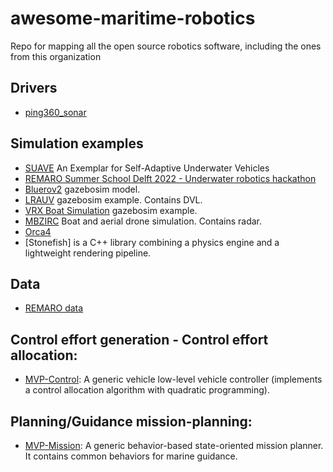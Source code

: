 # awesome-maritime-robotics
Repo for mapping all the open source robotics software, including the ones from this organization

## Drivers
- [ping360_sonar](https://github.com/CentraleNantesRobotics/ping360_sonar)

## Simulation examples
- [SUAVE](https://github.com/kas-lab/suave/blob/main/README.md) An Exemplar for Self-Adaptive Underwater Vehicles
- [REMARO Summer School Delft 2022 - Underwater robotics hackathon](https://github.com/remaro-network/tudelft_hackathon)
- [Bluerov2](https://github.com/clydemcqueen/bluerov2_ignition) gazebosim model.
- [LRAUV](https://github.com/osrf/lrauv) gazebosim example. Contains DVL.
- [VRX Boat Simulation](https://github.com/osrf/vrx) gazebosim example.
- [MBZIRC](https://github.com/osrf/mbzirc) Boat and aerial drone simulation. Contains radar.
- [Orca4](https://github.com/clydemcqueen/orca4)
- [Stonefish] is a C++ library combining a physics engine and a lightweight rendering pipeline.

## Data
- [REMARO data](https://github.com/remaro-network/remaro_data)

## Control effort generation - Control effort allocation:
- [MVP-Control](https://github.com/uri-ocean-robotics/mvp_control): A generic vehicle low-level vehicle controller (implements a control allocation algorithm with quadratic programming).

## Planning/Guidance mission-planning:
- [MVP-Mission](https://github.com/uri-ocean-robotics/mvp_mission): A generic behavior-based state-oriented mission planner. It contains common behaviors for marine guidance.
